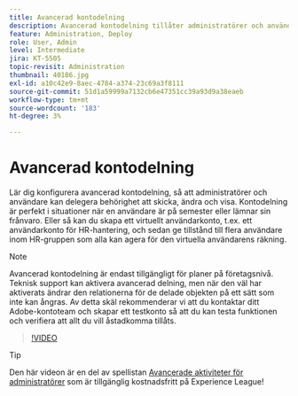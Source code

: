 ```yaml
---
title: Avancerad kontodelning
description: Avancerad kontodelning tillåter administratörer och användare att delegera sina behörigheter för att skicka, ändra och visa
feature: Administration, Deploy
role: User, Admin
level: Intermediate
jira: KT-5505
topic-revisit: Administration
thumbnail: 40186.jpg
exl-id: a10c42e9-8aec-4784-a374-23c69a3f8111
source-git-commit: 51d1a59999a7132cb6e47351cc39a93d9a38eaeb
workflow-type: tm+mt
source-wordcount: '183'
ht-degree: 3%

---
```


# Avancerad kontodelning

Lär dig konfigurera avancerad kontodelning, så att administratörer och användare kan delegera behörighet att skicka, ändra och visa. Kontodelning är perfekt i situationer när en användare är på semester eller lämnar sin frånvaro. Eller så kan du skapa ett virtuellt användarkonto, t.ex. ett användarkonto för HR-hantering, och sedan ge tillstånd till flera användare inom HR-gruppen som alla kan agera för den virtuella användarens räkning.

>[!NOTE]
>
>Avancerad kontodelning är endast tillgängligt för planer på företagsnivå. Teknisk support kan aktivera avancerad delning, men när den väl har aktiverats ändrar den relationerna för de delade objekten på ett sätt som inte kan ångras. Av detta skäl rekommenderar vi att du kontaktar ditt Adobe-kontoteam och skapar ett testkonto så att du kan testa funktionen och verifiera att allt du vill åstadkomma tillåts.

>[!VIDEO](https://video.tv.adobe.com/v/40186?quality=12&learn=on&hidetitle=true)

>[!TIP]
>
>Den här videon är en del av spellistan [Avancerade aktiviteter för administratörer](https://experienceleague.adobe.com/sv/playlists/acrobat-sign-perform-advanced-tasks-administrators) som är tillgänglig kostnadsfritt på Experience League!

